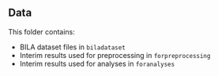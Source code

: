 ## Data

This folder contains:

* BILA dataset files in `biladataset`
* Interim results used for preprocessing in `forpreprocessing`
* Interim results used for analyses in `foranalyses`
